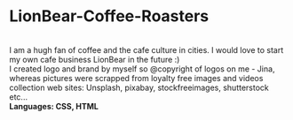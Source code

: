 # LionBear-Coffee-Roasters
<br/>
I am a hugh fan of coffee and the cafe culture in cities. I would love to start my own cafe business LionBear in the future :)
<br/>
I created logo and brand by myself so @copyright of logos on me - Jina, whereas pictures were scrapped from loyalty free images and videos collection web sites: Unsplash, pixabay, stockfreeimages, shutterstock etc... 
<br/>
<b>Languages: CSS, HTML</b>
